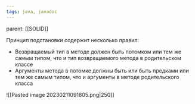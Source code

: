 ```yaml
---
tags: java, javadoc
---
```

parent: [[SOLID]]

Принцип подстановки содержит несколько правил:
- Возвращаемый тип в методе должен быть потомком или тем же самым типом, что и тип возвращаемого метода в родительском классе
- Аргументы метода в потомке должны быть или быть предками или тем же самым типом, что и аргументы в методе родительского класса

![[Pasted image 20230211091805.png|250]]
